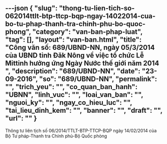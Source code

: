 ---json
{
    "slug": "thong-tu-lien-tich-so-062014ttlt-btp-ttcp-bqp-ngay-14022014-cua-bo-tu-phap-thanh-tra-chinh-phu-bo-quoc-phong",
    "category": "van-ban-phap-luat",
    "tag": [],
    "layout": "van-ban.html",
    "title": "Công văn số: 689/UBND-NN, ngày 05/3/2014 của UBND tỉnh Đăk Nông về việc tổ chức Lễ Mittinh hưởng ứng Ngày Nước thế giới năm 2014 ",
    "description": "689/UBND-NN",
    "date": "23-09-2016",
    "so": "689/UBND-NN",
    "permalink": "",
    "trich_yeu": "",
    "co_quan_ban_hanh": "UBNN",
    "linh_vuc": "",
    "loai_van_ban": "",
    "nguoi_ky": "",
    "ngay_co_hieu_luc": "",
    "tai_lieu_dinh_kem": "",
    "banner": "",
    "draft": "",
    "url": ""
}
---
Thông tư liên tịch số 06/2014/TTLT-BTP-TTCP-BQP ngày 14/02/2014 của Bộ Tư pháp-Thanh tra Chính phủ-Bộ Quốc phòng
